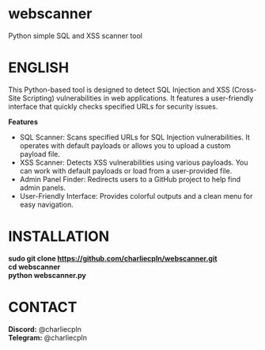 # webscanner
Python simple SQL and XSS scanner tool

# ENGLISH
This Python-based tool is designed to detect SQL Injection and XSS (Cross-Site Scripting) vulnerabilities in web applications. It features a user-friendly interface that quickly checks specified URLs for security issues.  

**Features**
- SQL Scanner: Scans specified URLs for SQL Injection vulnerabilities. It operates with default payloads or allows you to upload a custom payload file.  
- XSS Scanner: Detects XSS vulnerabilities using various payloads. You can work with default payloads or load from a user-provided file.  
- Admin Panel Finder: Redirects users to a GitHub project to help find admin panels.  
- User-Friendly Interface: Provides colorful outputs and a clean menu for easy navigation.

# INSTALLATION
**sudo git clone https://github.com/charliecpln/webscanner.git**  
**cd webscanner**  
**python webscanner.py**  

# CONTACT
**Discord:** @charliecpln  
**Telegram:** @charliecpln  
